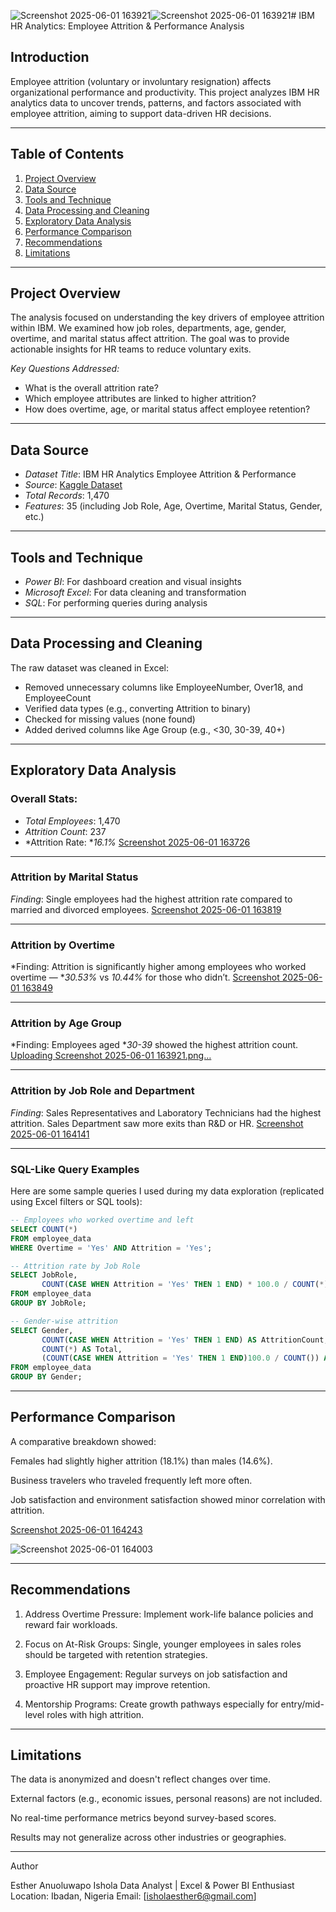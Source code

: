 ![Screenshot 2025-06-01 163921](https://github.com/user-attachments/assets/b0908f1f-0045-4482-b583-bd89d01711a8)![Screenshot 2025-06-01 163921](https://github.com/user-attachments/assets/3170df2c-2808-4b8a-9828-752b1f121f79)# IBM HR Analytics: Employee Attrition & Performance Analysis

## Introduction

Employee attrition (voluntary or involuntary resignation) affects organizational performance and productivity. This project analyzes IBM HR analytics data to uncover trends, patterns, and factors associated with employee attrition, aiming to support data-driven HR decisions.

---

## Table of Contents

1. [Project Overview](#project-overview)  
2. [Data Source](#data-source)  
3. [Tools and Technique](#tools-and-technique)  
4. [Data Processing and Cleaning](#data-processing-and-cleaning)  
5. [Exploratory Data Analysis](#exploratory-data-analysis)  
6. [Performance Comparison](#performance-comparison)  
7. [Recommendations](#recommendations)  
8. [Limitations](#limitations)

---

## Project Overview

The analysis focused on understanding the key drivers of employee attrition within IBM. We examined how job roles, departments, age, gender, overtime, and marital status affect attrition. The goal was to provide actionable insights for HR teams to reduce voluntary exits.

*Key Questions Addressed:*
- What is the overall attrition rate?
- Which employee attributes are linked to higher attrition?
- How does overtime, age, or marital status affect employee retention?

---

## Data Source

- *Dataset Title*: IBM HR Analytics Employee Attrition & Performance  
- *Source*: [Kaggle Dataset](https://www.kaggle.com/datasets/pavansubhasht/ibm-hr-analytics-attrition-dataset)  
- *Total Records*: 1,470  
- *Features*: 35 (including Job Role, Age, Overtime, Marital Status, Gender, etc.)

---

## Tools and Technique

- *Power BI*: For dashboard creation and visual insights  
- *Microsoft Excel*: For data cleaning and transformation  
- *SQL*: For performing queries during analysis

---

## Data Processing and Cleaning

The raw dataset was cleaned in Excel:
- Removed unnecessary columns like EmployeeNumber, Over18, and EmployeeCount
- Verified data types (e.g., converting Attrition to binary)
- Checked for missing values (none found)
- Added derived columns like Age Group (e.g., <30, 30-39, 40+)

---

##  Exploratory Data Analysis

###  Overall Stats:
- *Total Employees*: 1,470  
- *Attrition Count*: 237  
- *Attrition Rate: **16.1%*
  [Screenshot 2025-06-01 163726](https://github.com/user-attachments/assets/a9f5a551-680c-46e4-972e-e2101869370d)


---

### Attrition by Marital Status  
*Finding*: Single employees had the highest attrition rate compared to married and divorced employees.
[Screenshot 2025-06-01 163819](https://github.com/user-attachments/assets/3a4a42a1-42b5-4e2a-adbf-bcfe2634457f)


---

###  Attrition by Overtime  
*Finding: Attrition is significantly higher among employees who worked overtime — **30.53%* vs *10.44%* for those who didn’t.
[Screenshot 2025-06-01 163849](https://github.com/user-attachments/assets/b7277898-c025-41be-abee-57cf67db597f)



---

### Attrition by Age Group  
*Finding: Employees aged **30-39* showed the highest attrition count.
[Uploading Screenshot 2025-06-01 163921.png…]()




---

###  Attrition by Job Role and Department  
*Finding*: Sales Representatives and Laboratory Technicians had the highest attrition. Sales Department saw more exits than R&D or HR.
[Screenshot 2025-06-01 164141](https://github.com/user-attachments/assets/f82d7975-5f66-4905-8c04-e38615f4a7e9)



---

###  SQL-Like Query Examples

Here are some sample queries I used during my data exploration (replicated using Excel filters or SQL tools):

```sql
-- Employees who worked overtime and left
SELECT COUNT(*) 
FROM employee_data
WHERE Overtime = 'Yes' AND Attrition = 'Yes';

-- Attrition rate by Job Role
SELECT JobRole, 
       COUNT(CASE WHEN Attrition = 'Yes' THEN 1 END) * 100.0 / COUNT(*) AS AttritionRate
FROM employee_data
GROUP BY JobRole;

-- Gender-wise attrition
SELECT Gender, 
       COUNT(CASE WHEN Attrition = 'Yes' THEN 1 END) AS AttritionCount,
       COUNT(*) AS Total,
       (COUNT(CASE WHEN Attrition = 'Yes' THEN 1 END)100.0 / COUNT()) AS AttritionRate
FROM employee_data
GROUP BY Gender;
```

---
## Performance Comparison

A comparative breakdown showed:

Females had slightly higher attrition (18.1%) than males (14.6%).

Business travelers who traveled frequently left more often.

Job satisfaction and environment satisfaction showed minor correlation with attrition.

[Screenshot 2025-06-01 164243](https://github.com/user-attachments/assets/cedcc851-8ad7-454a-b952-f486ab505c60)

![Screenshot 2025-06-01 164003](https://github.com/user-attachments/assets/85c25153-3eba-47da-a393-be0dc62863af)



---

## Recommendations

1. Address Overtime Pressure: Implement work-life balance policies and reward fair workloads.


2. Focus on At-Risk Groups: Single, younger employees in sales roles should be targeted with retention strategies.


3. Employee Engagement: Regular surveys on job satisfaction and proactive HR support may improve retention.


4. Mentorship Programs: Create growth pathways especially for entry/mid-level roles with high attrition.




---

 ## Limitations

The data is anonymized and doesn't reflect changes over time.

External factors (e.g., economic issues, personal reasons) are not included.

No real-time performance metrics beyond survey-based scores.

Results may not generalize across other industries or geographies.

---

Author

Esther Anuoluwapo Ishola
Data Analyst | Excel & Power BI Enthusiast
Location: Ibadan, Nigeria
Email: [isholaesther6@gmail.com]
